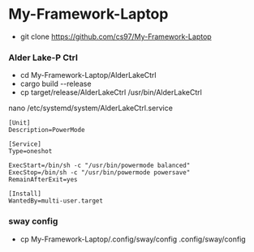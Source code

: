 # My-Framework-Laptop

* git clone https://github.com/cs97/My-Framework-Laptop

### Alder Lake-P Ctrl
* cd My-Framework-Laptop/AlderLakeCtrl
* cargo build --release
* cp target/release/AlderLakeCtrl /usr/bin/AlderLakeCtrl

nano /etc/systemd/system/AlderLakeCtrl.service
```
[Unit]
Description=PowerMode

[Service]
Type=oneshot

ExecStart=/bin/sh -c "/usr/bin/powermode balanced"
ExecStop=/bin/sh -c "/usr/bin/powermode powersave"
RemainAfterExit=yes

[Install]
WantedBy=multi-user.target
```

### sway config
* cp My-Framework-Laptop/.config/sway/config .config/sway/config
